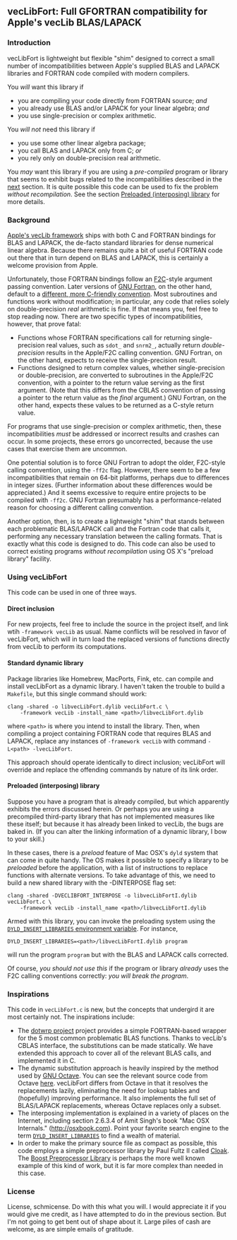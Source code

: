 ## vecLibFort: Full GFORTRAN compatibility for Apple's vecLib BLAS/LAPACK

### Introduction

vecLibFort is lightweight but flexible "shim" designed to correct a
small number of incompatibilities between Apple's supplied BLAS and LAPACK
libraries and FORTRAN code compiled with modern compilers. 

You *will* want this library if 

  * you are compiling your code directly from FORTRAN source; *and*
  * you already use BLAS and/or LAPACK for your linear algebra; *and*
  * you use single-precision or complex arithmetic. 

You *will not* need this library if 

  * you use some other linear algebra package;
  * you call BLAS and LAPACK only from C; *or*
  * you rely only on double-precision real arithmetic.

You *may* want this library if you are using a *pre-compiled* program or
library that seems to exhibit bugs related to the incompatibilities described
in the [next](#background) section. It is quite possible this code can be used
to fix the problem *without recompilation*. See the section
[Preloaded (interposing) library](#preloaded) for more details.

<a name="background"></a>
### Background

[Apple's vecLib framework][vecLib] ships with both C and FORTRAN bindings for
BLAS and LAPACK, the de-facto standard libraries for dense numerical linear
algebra. Because there remains quite a bit of useful FORTRAN code out there
that in turn depend on BLAS and LAPACK, this is certainly a welcome provision
from Apple.

Unfortunately, those FORTRAN bindings follow an [F2C][]-style argument passing
convention. Later versions of [GNU Fortran][], on the other hand, default to a
[different, more C-friendly convention][gnufarg]. Most subroutines and 
functions work without modification; in particular, any code that relies solely 
on double-precision *real* arithmetic is fine. If that means you, feel free
to stop reading now. There are two specific types of incompatibilities, 
however, that prove fatal:

* Functions whose FORTRAN specifications call for returning single-precision
  real values, such as ``sdot_`` and ``snrm2_``, actually return 
  *double-precision* results in the Apple/F2C calling convention. GNU Fortran, 
  on the other hand, expects to receive the single-precision result.
* Functions designed to return complex values, whether single-precision or
  double-precision, are converted to subroutines in the Apple/F2C convention, 
  with a pointer to the return value serving as the first argument. (Note that
  this differs from the CBLAS convention of passing a pointer to the
  return value as the *final* argument.) GNU Fortran, on the other hand,
  expects these values to be returned as a C-style return value.

For programs that use single-precision or complex arithmetic, then, these
incompatibilities *must* be addressed or incorrect results and crashes can
occur. In some projects, these errors go uncorrected, because the use cases
that exercise them are uncommon.

One potential solution is to force GNU Fortran to adopt the older, F2C-style
calling convention, using the ``-ff2c`` flag. However, there seem to be a few 
incompatibilities that remain on 64-bit platforms, perhaps due to differences
in integer sizes.  (Further information about these differences would be 
appreciated.) And it seems excessive to require entire projects to be compiled
with ``-ff2c``. GNU Fortran presumably has a performance-related reason for 
choosing a different calling convention.

Another option, then, is to create a lightweight "shim" that stands between
each problematic BLAS/LAPACK call and the Fortran code that calls it, 
performing any necessary translation between the calling formats. That
is exactly what this code is designed to do. This code can also be used
to correct existing programs *without recompilation* using OS X's "preload
library" facility.

### Using vecLibFort

This code can be used in one of three ways.

#### Direct inclusion

For new projects, feel free to include the source in the project itself, 
and link wtih ``-framework vecLib`` as usual. Name conflicts will be resolved 
in favor of vecLibFort, which will in turn load the replaced versions of
functions directly from vecLib to perform its computations.

#### Standard dynamic library

Package libraries like Homebrew, MacPorts, Fink, etc. can compile and install 
vecLibFort as a dynamic library. I haven't taken the trouble to build a 
``Makefile``, but this single command should work:

    clang -shared -o libvecLibFort.dylib vecLibFort.c \
        -framework vecLib -install_name <path>/libvecLibFort.dylib

where ``<path>`` is where you intend to install the library. Then, when compiling
a project containing FORTRAN code that requires BLAS and LAPACK, replace any 
instances of ``-framework vecLib`` with command ``-L<path> -lvecLibFort``.

This approach should operate identically to direct inclusion; vecLibFort will
override and replace the offending commands by nature of its link order.

<a name="preloaded"></a>
#### Preloaded (interposing) library

Suppose you have a program that is already compiled, but which apparently 
exhibits the errors discussed herein. Or perhaps you are using a precompiled
third-party library that has not implemented measures like these itself; but
because it has already been linked to vecLib, the bugs are baked in. (If you 
can alter the linking information of a dynamic library, I bow to your skill.)

In these cases, there is a *preload* feature of Mac OSX's ``dyld`` system that
can come in quite handy. The OS makes it possible to specify a library to be
*preloaded* before the application, with a list of instructions to replace
functions with alternate versions. To take advantage of this, we need to build
a new shared library with the -DINTERPOSE flag set:

    clang -shared -DVECLIBFORT_INTERPOSE -o libvecLibFortI.dylib vecLibFort.c \
        -framework vecLib -install_name <path>/libvecLibFortI.dylib

Armed with this library, you can invoke the preloading system using the
[``DYLD_INSERT_LIBRARIES`` environment variable][DYLD]. For instance,

    DYLD_INSERT_LIBRARIES=<path>/libvecLibFortI.dylib program

will run the program ``program`` but with the BLAS and LAPACK calls corrected.

Of course, *you should not use this* if the program or library *already* uses
the F2C calling conventions correctly: *you will break the program*.

### Inspirations

This code in ``vecLibFort.c`` is new, but the concepts that undergird it are 
most certainly not. The inspirations include:

* The [dotwrp project][dotwrp] project provides a simple FORTRAN-based wrapper
  for the 5 most common problematic BLAS functions. Thanks to vecLib's CBLAS 
  interface, the substitutions can be made statically. We have extended this 
  approach to cover all of the relevant BLAS calls, and implemented it in C.
* The dynamic substitution approach is heavily inspired by the method used by
  [GNU Octave](https://www.gnu.org/software/octave/). You can see the
  relevant source code from Octave [here][blaswrap]. vecLibFort differs from
  Octave in that it resolves the replacements lazily, eliminating the need for
  lookup tables and (hopefully) improving performance. It also implements the 
  full set of BLAS/LAPACK replacements, whereas Octave replaces only a subset.
* The interposing implementation is explained in a variety of places on the 
  Internet, including section 2.6.3.4 of Amit Singh's book "Mac OSX
  Internals." (http://osxbook.com). Point your favorite search engine to the
  term [``DYLD_INSERT_LIBRARIES``][Google] to find a wealth of material.
* In order to make the primary source file as compact as possible, this code
  employs a simple preprocessor library by Paul Fultz II called [Cloak][]. The
  [Boost Preprocessor Library][Boost] is perhaps the more well known example
  of this kind of work, but it is far more complex than needed in this case.

### License

License, schmicense. Do with this what you will. I would appreciate it if you
would give me credit, as I have attempted to do in the previous section. But
I'm not going to get bent out of shape about it. Large piles of cash are
welcome, as are simple emails of gratitude.

[vecLib]:https://developer.apple.com/library/mac/documentation/Performance/Conceptual/vecLib/Reference/reference.html
[GNU Fortran]:http://gcc.gnu.org/fortran/
[gnufarg]:http://gcc.gnu.org/onlinedocs/gfortran/Argument-passing-conventions.html
[F2C]:http://www.netlib.org/f2c/
[DYLD]:https://developer.apple.com/library/mac/documentation/Darwin/Reference/ManPages/man1/dyld.1.html
[dotwrp]:https://github.com/tenomoto/dotwrp
[GNU Octave]:https://www.gnu.org/software/octave/
[blaswrap]:http://hg.savannah.gnu.org/hgweb/octave/file/tip/liboctave/cruft/misc/blaswrap.c
[Google]:https://www.google.com/search?q=DYLD_INSERT_LIBRARIES
[Cloak]:https://github.com/pfultz2/Cloak/blob/master/cloak.h
[Boost]:http://www.boost.org/doc/libs/1_55_0/libs/preprocessor/doc/index.html